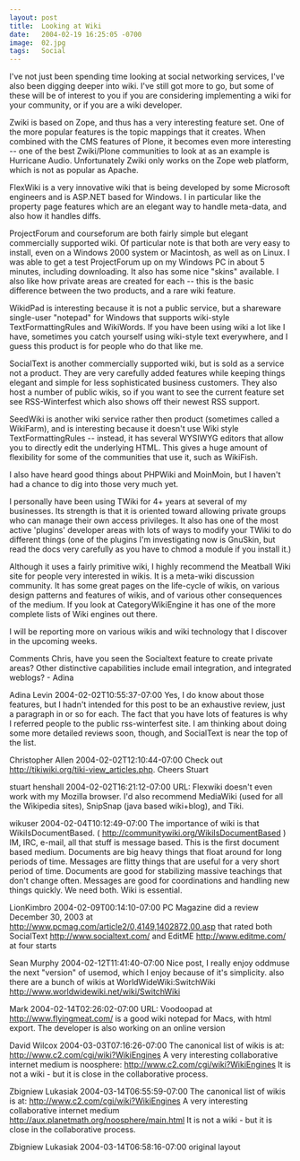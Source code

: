 ```yaml
---
layout: post
title:  Looking at Wiki
date:   2004-02-19 16:25:05 -0700
image:  02.jpg
tags:   Social
---
```


I've not just been spending time looking at social networking services, I've also been digging deeper into wiki. I've still got more to go, but some of these will be of interest to you if you are considering implementing a wiki for your community, or if you are a wiki developer.

Zwiki is based on Zope, and thus has a very interesting feature set. One of the more popular features is the topic mappings that it creates. When combined with the CMS features of Plone, it becomes even more interesting -- one of the best Zwiki/Plone communities to look at as an example is Hurricane Audio. Unfortunately Zwiki only works on the Zope web platform, which is not as popular as Apache.

FlexWiki is a very innovative wiki that is being developed by some Microsoft engineers and is ASP.NET based for Windows. I in particular like the property page features which are an elegant way to handle meta-data, and also how it handles diffs.

ProjectForum and courseforum are both fairly simple but elegant commercially supported wiki. Of particular note is that both are very easy to install, even on a Windows 2000 system or Macintosh, as well as on Linux. I was able to get a test ProjectForum up on my Windows PC in about 5 minutes, including downloading. It also has some nice "skins" available. I also like how private areas are created for each -- this is the basic difference between the two products, and a rare wiki feature.

WikidPad is interesting because it is not a public service, but a shareware single-user "notepad" for Windows that supports wiki-style TextFormattingRules and WikiWords. If you have been using wiki a lot like I have, sometimes you catch yourself using wiki-style text everywhere, and I guess this product is for people who do that like me.

SocialText is another commercially supported wiki, but is sold as a service not a product. They are very carefully added features while keeping things elegant and simple for less sophisticated business customers. They also host a number of public wikis, so if you want to see the current feature set see RSS-Winterfest which also shows off their newest RSS support.

SeedWiki is another wiki service rather then product (sometimes called a WikiFarm), and is interesting because it doesn't use Wiki style TextFormattingRules -- instead, it has several WYSIWYG editors that allow you to directly edit the underlying HTML. This gives a huge amount of flexibility for some of the communities that use it, such as WikiFish.

I also have heard good things about PHPWiki and MoinMoin, but I haven't had a chance to dig into those very much yet.

I personally have been using TWiki for 4+ years at several of my businesses. Its strength is that it is oriented toward allowing private groups who can manage their own access privileges. It also has one of the most active 'plugins' developer areas with lots of ways to modify your TWiki to do different things (one of the plugins I'm investigating now is GnuSkin, but read the docs very carefully as you have to chmod a module if you install it.)

Although it uses a fairly primitive wiki, I highly recommend the Meatball Wiki site for people very interested in wikis. It is a meta-wiki discussion community. It has some great pages on the life-cycle of wikis, on various design patterns and features of wikis, and of various other consequences of the medium. If you look at CategoryWikiEngine it has one of the more complete lists of Wiki engines out there.

I will be reporting more on various wikis and wiki technology that I discover in the upcoming weeks.

Comments
Chris, have you seen the Socialtext feature to create private areas? Other distinctive capabilities include email integration, and integrated weblogs? - Adina

Adina Levin 2004-02-02T10:55:37-07:00
Yes, I do know about those features, but I hadn't intended for this post to be an exhaustive review, just a paragraph in or so for each. The fact that you have lots of features is why I referred people to the public rss-winterfest site. I am thinking about doing some more detailed reviews soon, though, and SocialText is near the top of the list.

Christopher Allen 2004-02-02T12:10:44-07:00
Check out http://tikiwiki.org/tiki-view_articles.php. Cheers Stuart

stuart henshall 2004-02-02T16:21:12-07:00
URL: Flexwiki doesn't even work with my Mozilla browser. I'd also recommend MediaWiki (used for all the Wikipedia sites), SnipSnap (java based wiki+blog), and Tiki.

wikuser 2004-02-04T10:12:49-07:00
The importance of wiki is that WikiIsDocumentBased. ( http://communitywiki.org/WikiIsDocumentBased ) IM, IRC, e-mail, all that stuff is message based. This is the first document based medium. Documents are big heavy things that float around for long periods of time. Messages are flitty things that are useful for a very short period of time. Documents are good for stabilizing massive teachings that don't change often. Messages are good for coordinations and handling new things quickly. We need both. Wiki is essential.

LionKimbro 2004-02-09T00:14:10-07:00
PC Magazine did a review December 30, 2003 at http://www.pcmag.com/article2/0,4149,1402872,00.asp that rated both SocialText http://www.socialtext.com/ and EditME http://www.editme.com/ at four starts

Sean Murphy 2004-02-12T11:41:40-07:00
Nice post, I really enjoy oddmuse the next "version" of usemod, which I enjoy because of it's simplicity. also there are a bunch of wikis at WorldWideWiki:SwitchWiki http://www.worldwidewiki.net/wiki/SwitchWiki

Mark 2004-02-14T02:26:02-07:00
URL: Voodoopad at http://www.flyingmeat.com/ is a good wiki notepad for Macs, with html export. The developer is also working on an online version

David Wilcox 2004-03-03T07:16:26-07:00
The canonical list of wikis is at: http://www.c2.com/cgi/wiki?WikiEngines A very interesting collaborative internet medium is noosphere: http://www.c2.com/cgi/wiki?WikiEngines It is not a wiki - but it is close in the collaborative process.

Zbigniew Lukasiak 2004-03-14T06:55:59-07:00
The canonical list of wikis is at: http://www.c2.com/cgi/wiki?WikiEngines A very interesting collaborative internet medium http://aux.planetmath.org/noosphere/main.html It is not a wiki - but it is close in the collaborative process.

Zbigniew Lukasiak 2004-03-14T06:58:16-07:00
original layout